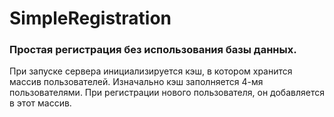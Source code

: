 # SimpleRegistration
### Простая регистрация без использования базы данных.
При запуске сервера инициализируется кэш, в котором хранится массив пользователей. Изначально кэш заполняется 4-мя пользователями. При регистрации нового пользователя, он добавляется в этот массив.
